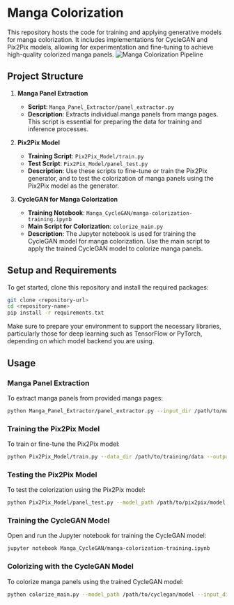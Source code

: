 # Manga Colorization

This repository hosts the code for training and applying generative models for manga colorization. It includes implementations for CycleGAN and Pix2Pix models, allowing for experimentation and fine-tuning to achieve high-quality colorized manga panels.
![Manga Colorization Pipeline](https://github.com/yuc0805/Manga-Colorization/main/Manga_Pipeline.png)

## Project Structure

1. **Manga Panel Extraction**
    - **Script**: `Manga_Panel_Extractor/panel_extractor.py`
    - **Description**: Extracts individual manga panels from manga pages. This script is essential for preparing the data for training and inference processes.

2. **Pix2Pix Model**
    - **Training Script**: `Pix2Pix_Model/train.py`
    - **Test Script**: `Pix2Pix_Model/panel_test.py`
    - **Description**: Use these scripts to fine-tune or train the Pix2Pix generator, and to test the colorization of manga panels using the Pix2Pix model as the generator.

3. **CycleGAN for Manga Colorization**
    - **Training Notebook**: `Manga_CycleGAN/manga-colorization-training.ipynb`
    - **Main Script for Colorization**: `colorize_main.py`
    - **Description**: The Jupyter notebook is used for training the CycleGAN model for manga colorization. Use the main script to apply the trained CycleGAN model to colorize manga panels.

## Setup and Requirements

To get started, clone this repository and install the required packages:

```bash
git clone <repository-url>
cd <repository-name>
pip install -r requirements.txt
```

Make sure to prepare your environment to support the necessary libraries, particularly those for deep learning such as TensorFlow or PyTorch, depending on which model backend you are using.

## Usage

### Manga Panel Extraction

To extract manga panels from provided manga pages:

```bash
python Manga_Panel_Extractor/panel_extractor.py --input_dir /path/to/manga/pages --output_dir /path/to/output/panels
```

### Training the Pix2Pix Model

To train or fine-tune the Pix2Pix model:

```bash
python Pix2Pix_Model/train.py --data_dir /path/to/training/data --output_dir /path/to/save/model
```

### Testing the Pix2Pix Model

To test the colorization using the Pix2Pix model:

```bash
python Pix2Pix_Model/panel_test.py --model_path /path/to/pix2pix/model --test_dir /path/to/test/panels
```

### Training the CycleGAN Model

Open and run the Jupyter notebook for training the CycleGAN model:

```bash
jupyter notebook Manga_CycleGAN/manga-colorization-training.ipynb
```

### Colorizing with the CycleGAN Model

To colorize manga panels using the trained CycleGAN model:

```bash
python colorize_main.py --model_path /path/to/cyclegan/model --input_dir /path/to/manga/panels --output_dir /path/to/colorized/panels
```

